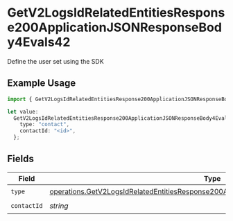 # GetV2LogsIdRelatedEntitiesResponse200ApplicationJSONResponseBody4Evals42

Define the user set using the SDK

## Example Usage

```typescript
import { GetV2LogsIdRelatedEntitiesResponse200ApplicationJSONResponseBody4Evals42 } from "orq-poc-typescript-multi-env-version/models/operations";

let value:
  GetV2LogsIdRelatedEntitiesResponse200ApplicationJSONResponseBody4Evals42 = {
    type: "contact",
    contactId: "<id>",
  };
```

## Fields

| Field                                                                                                                                                                                              | Type                                                                                                                                                                                               | Required                                                                                                                                                                                           | Description                                                                                                                                                                                        |
| -------------------------------------------------------------------------------------------------------------------------------------------------------------------------------------------------- | -------------------------------------------------------------------------------------------------------------------------------------------------------------------------------------------------- | -------------------------------------------------------------------------------------------------------------------------------------------------------------------------------------------------- | -------------------------------------------------------------------------------------------------------------------------------------------------------------------------------------------------- |
| `type`                                                                                                                                                                                             | [operations.GetV2LogsIdRelatedEntitiesResponse200ApplicationJSONResponseBody4Evals42Type](../../models/operations/getv2logsidrelatedentitiesresponse200applicationjsonresponsebody4evals42type.md) | :heavy_check_mark:                                                                                                                                                                                 | N/A                                                                                                                                                                                                |
| `contactId`                                                                                                                                                                                        | *string*                                                                                                                                                                                           | :heavy_check_mark:                                                                                                                                                                                 | N/A                                                                                                                                                                                                |